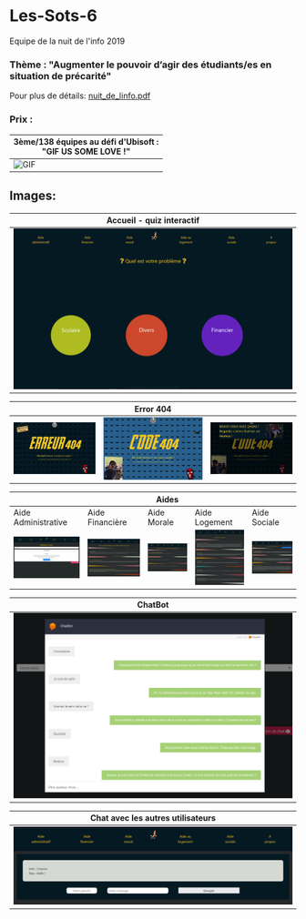# Les-Sots-6
Equipe de la nuit de l'info 2019

### Thème : "Augmenter le pouvoir d’agir des étudiants/es en situation de précarité"
Pour plus de détails: [nuit_de_linfo.pdf](nuit_de_linfo.pdf)

### Prix :

| 3ème/138 équipes au défi d'Ubisoft : </br> "GIF US SOME LOVE !" |
| --- |
| ![GIF](site/images/ubisoft.gif) |

## Images:

| Accueil - quiz interactif |
| --- |
| ![Home](img/home.png) |

| | Error 404 | |
| --- | --- | --- |
| ![404 1](img/404.png) | ![404 2](img/404%20troll.png) | ![404 3](img/404%20troll%20end.png) |

| | | Aides | | |
| --- | --- | --- | --- | --- |
| Aide Administrative | Aide Financière | Aide Morale | Aide Logement | Aide Sociale |
| ![Aide Administratif](img/Aide%20Administratif.png) | ![Aide Financier](img/Aide%20Financier.png) | ![Aide Moral](img/Aide%20Moral.png) | ![Aide Logement](img/Aide%20Logement.png) | ![Aide Sociale](img/Aide%20Sociale.png) |


| ChatBot |
| --- |
| ![chatbot](img/chatbot.png) |

| Chat avec les autres utilisateurs |
| --- |
| ![chat](img/chat.png) |
